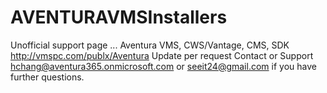 # AVENTURAVMSInstallers
Unofficial support page ... Aventura VMS, CWS/Vantage, CMS, SDK
http://vmspc.com/publx/Aventura
Update per request
Contact or Support hchang@aventura365.onmicrosoft.com or seeit24@gmail.com if you have further questions.
